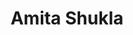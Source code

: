 ---
name: Amita Shukla
title: Amita Shukla
description: Medium Manager
task: Medium Manager
link: ''
image: "/assets/organization/social_media/amita.jpg"
---